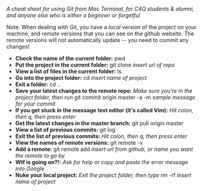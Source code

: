 *A cheat sheet for using Git from Mac Terminal, for C4Q students & alumni, and anyone else who is either a beginner or forgetful*

Note: When dealing with Git, you have a *local* version of the project on your
machine, and *remote* versions that you can see on the github website. The remote
versions will not automatically update -- you need to commit any changes!

* **Check the name of the current folder:** pwd
* **Put the project in the current folder:** git clone *insert url of repo*
* **View a list of files in the current folder:** ls
* **Go into the project folder:** cd *insert name of project*
* **Exit a folder:**  cd ..
* **Save your latest changes to the remote repo:** *Make sure you're in the project 
folder, then run* git commit origin master -a -m *sample message for your commit*
* **If you get stuck in the message text editor (it's called Vim):** *Hit colon,
then q, then press enter*
* **Get the latest changes in the master branch:** git pull origin master
* **View a list of previous commits:** git log
* **Exit the list of previous commits:** *Hit colon, then q, then press enter*
* **View the names of remote versions:** git remote -v
* **Add a remote:** git remote add *insert url from github, or name you want the remote to go by*
* **Wtf is going on?!:** *Ask for help or copy and paste the error message into Google* 
* **Nuke your local project:** *Exit the project folder, then type* rm -rf *insert name of project*
